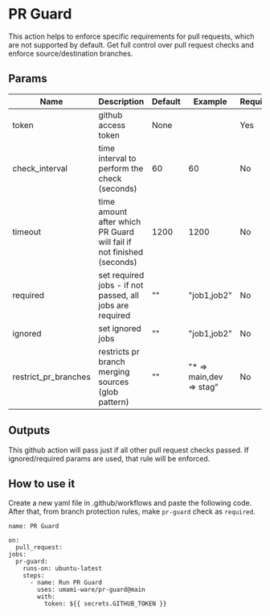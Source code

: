 # PR Guard

This action helps to enforce specific requirements for pull requests, which are not supported by default. Get full control over pull request checks and enforce source/destination branches.

## Params

|Name   | Description | Default | Example | Required |
|-----  | ------------- | -------|----|---|
|token  | github access token    | None | |Yes
|check_interval | time interval to perform the check (seconds)| 60| 60| No
|timeout| time amount after which PR Guard will fail if not finished (seconds) | 1200| 1200|No
required | set required jobs - if not passed, all jobs are required | ""| "job1,job2"| No
ignored | set ignored jobs | "" | "job1,job2" |No
|restrict_pr_branches | restricts pr branch merging sources (glob pattern)| "" |"* => main,dev => stag"| No


## Outputs

This github action will pass just if all other pull request checks passed. If ignored/required params are used, that rule will be enforced.

## How to use it

Create a new yaml file in .github/workflows and paste the following code. After that, from branch protection rules, make `pr-guard` check as `required`.

```
name: PR Guard

on:
  pull_request:
jobs:
  pr-guard:
    runs-on: ubuntu-latest
    steps:
      - name: Run PR Guard
        uses: umami-ware/pr-guard@main
        with:
          token: ${{ secrets.GITHUB_TOKEN }}
```